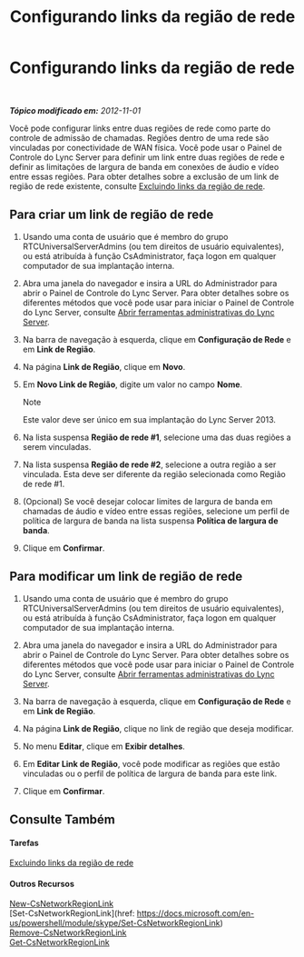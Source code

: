 ﻿---
title: Configurando links da região de rede
TOCTitle: Configurando links da região de rede
ms:assetid: 952bc93e-e6aa-4539-85c7-2b15f14eb382
ms:mtpsurl: https://technet.microsoft.com/pt-br/library/Gg182551(v=OCS.15)
ms:contentKeyID: 49307500
ms.date: 05/19/2016
mtps_version: v=OCS.15
ms.translationtype: HT
---

# Configurando links da região de rede

 

_**Tópico modificado em:** 2012-11-01_

Você pode configurar links entre duas regiões de rede como parte do controle de admissão de chamadas. Regiões dentro de uma rede são vinculadas por conectividade de WAN física. Você pode usar o Painel de Controle do Lync Server para definir um link entre duas regiões de rede e definir as limitações de largura de banda em conexões de áudio e vídeo entre essas regiões. Para obter detalhes sobre a exclusão de um link de região de rede existente, consulte [Excluindo links da região de rede](lync-server-2013-deleting-network-region-links.md).

## Para criar um link de região de rede

1.  Usando uma conta de usuário que é membro do grupo RTCUniversalServerAdmins (ou tem direitos de usuário equivalentes), ou está atribuída à função CsAdministrator, faça logon em qualquer computador de sua implantação interna.

2.  Abra uma janela do navegador e insira a URL do Administrador para abrir o Painel de Controle do Lync Server. Para obter detalhes sobre os diferentes métodos que você pode usar para iniciar o Painel de Controle do Lync Server, consulte [Abrir ferramentas administrativas do Lync Server](lync-server-2013-open-lync-server-administrative-tools.md).

3.  Na barra de navegação à esquerda, clique em **Configuração de Rede** e em **Link de Região**.

4.  Na página **Link de Região**, clique em **Novo**.

5.  Em **Novo Link de Região**, digite um valor no campo **Nome**.
    
    > [!note]  
    > Este valor deve ser único em sua implantação do Lync Server 2013.

6.  Na lista suspensa **Região de rede \#1**, selecione uma das duas regiões a serem vinculadas.

7.  Na lista suspensa **Região de rede \#2**, selecione a outra região a ser vinculada. Esta deve ser diferente da região selecionada como Região de rede \#1.

8.  (Opcional) Se você desejar colocar limites de largura de banda em chamadas de áudio e vídeo entre essas regiões, selecione um perfil de política de largura de banda na lista suspensa **Política de largura de banda**.

9.  Clique em **Confirmar**.

## Para modificar um link de região de rede

1.  Usando uma conta de usuário que é membro do grupo RTCUniversalServerAdmins (ou tem direitos de usuário equivalentes), ou está atribuída à função CsAdministrator, faça logon em qualquer computador de sua implantação interna.

2.  Abra uma janela do navegador e insira a URL do Administrador para abrir o Painel de Controle do Lync Server. Para obter detalhes sobre os diferentes métodos que você pode usar para iniciar o Painel de Controle do Lync Server, consulte [Abrir ferramentas administrativas do Lync Server](lync-server-2013-open-lync-server-administrative-tools.md).

3.  Na barra de navegação à esquerda, clique em **Configuração de Rede** e em **Link de Região**.

4.  Na página **Link de Região**, clique no link de região que deseja modificar.

5.  No menu **Editar**, clique em **Exibir detalhes**.

6.  Em **Editar Link de Região**, você pode modificar as regiões que estão vinculadas ou o perfil de política de largura de banda para este link.

7.  Clique em **Confirmar**.

## Consulte Também

#### Tarefas

[Excluindo links da região de rede](lync-server-2013-deleting-network-region-links.md)  

#### Outros Recursos

[New-CsNetworkRegionLink](https://docs.microsoft.com/en-us/powershell/module/skype/New-CsNetworkRegionLink)  
[Set-CsNetworkRegionLink](href: https://docs.microsoft.com/en-us/powershell/module/skype/Set-CsNetworkRegionLink)  
[Remove-CsNetworkRegionLink](https://docs.microsoft.com/en-us/powershell/module/skype/Remove-CsNetworkRegionLink)  
[Get-CsNetworkRegionLink](https://docs.microsoft.com/en-us/powershell/module/skype/Get-CsNetworkRegionLink)


